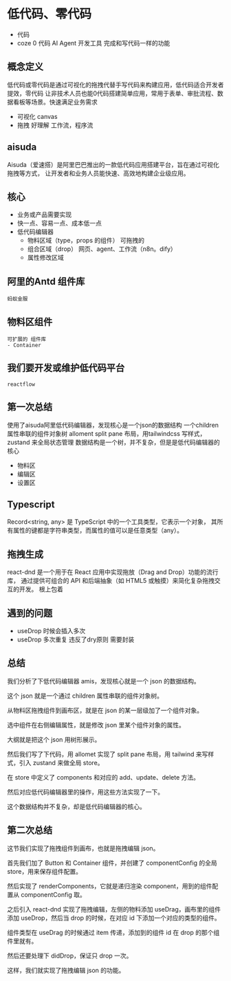 # 低代码、零代码
- 代码
- coze
    0 代码 AI Agent 开发工具
    完成和写代码一样的功能

## 概念定义
低代码或零代码是通过可视化的拖拽代替手写代码来构建应用，低代码适合开发者提效，零代码
让非技术人员也能0代码搭建简单应用，常用于表单、审批流程、数据看板等场景。快速满足业务需求
- 可视化 canvas
- 拖拽 好理解 工作流，程序流

## aisuda
Aisuda（爱速搭）是阿里巴巴推出的一款低代码应用搭建平台，旨在通过可视化拖拽等方式，
让开发者和业务人员能快速、高效地构建企业级应用。

## 核心
- 业务或产品需要实现
- 快一点、容易一点、成本低一点
- 低代码编辑器
    - 物料区域（type，props 的组件） 可拖拽的
    - 组合区域（drop） 网页、agent、工作流（n8n。dify）
    - 属性修改区域

## 阿里的Antd 组件库
    蚂蚁金服

## 物料区组件
    可扩展的 组件库
    - Container

## 我们要开发或维护低代码平台
    reactflow

## 第一次总结
使用了aisuda阿里低代码编辑器，发现核心是一个json的数据结构
一个children 属性串联的组件对象树
alloment split pane 布局，用tailwindcss 写样式，zustand
来全局状态管理
数据结构是一个树，并不复杂，但是是低代码编辑器的核心
- 物料区
- 编辑区
- 设置区

## Typescript
Record<string, any> 是 TypeScript 中的一个工具类型，它表示一个对象，
其所有属性的键都是字符串类型，而属性的值可以是任意类型（any）。

## 拖拽生成
react-dnd 是一个用于在 React 应用中实现拖放（Drag and Drop）功能的流行库，
通过提供可组合的 API 和后端抽象（如 HTML5 或触摸）来简化复杂拖拽交互的开发。
根上包着

## 遇到的问题
- useDrop 时候会插入多次
- useDrop 多次重复
    违反了dry原则
    需要封装

## 总结
我们分析了下低代码编辑器 amis，发现核心就是一个 json 的数据结构。

这个 json 就是一个通过 children 属性串联的组件对象树。

从物料区拖拽组件到画布区，就是在 json 的某一层级加了一个组件对象。

选中组件在右侧编辑属性，就是修改 json 里某个组件对象的属性。

大纲就是把这个 json 用树形展示。

然后我们写了下代码，用 allomet 实现了 split pane 布局，用 tailwind 来写样式，引入 zustand 来做全局 store。

在 store 中定义了 components 和对应的 add、update、delete 方法。

然后对应低代码编辑器里的操作，用这些方法实现了一下。

这个数据结构并不复杂，却是低代码编辑器的核心。

## 第二次总结
这节我们实现了拖拽组件到画布，也就是拖拽编辑 json。

首先我们加了 Button 和 Container 组件，并创建了 componentConfig 的全局 store，用来保存组件配置。

然后实现了 renderComponents，它就是递归渲染 component，用到的组件配置从 componentConfig 取。

之后引入 react-dnd 实现了拖拽编辑，左侧的物料添加 useDrag，画布里的组件添加 useDrop，然后当 drop 的时候，在对应 id 下添加一个对应的类型的组件。

组件类型在 useDrag 的时候通过 item 传递，添加到的组件 id 在 drop 的那个组件里就有。

然后还要处理下 didDrop，保证只 drop 一次。

这样，我们就实现了拖拽编辑 json 的功能。
